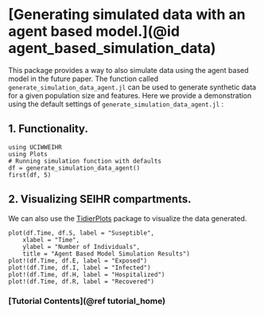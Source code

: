 # [Generating simulated data with an agent based model.](@id agent_based_simulation_data)

This package provides a way to also simulate data using the agent based model in the future paper.  The function called `generate_simulation_data_agent.jl` can be used to generate synthetic data for a given population size and features.  Here we provide a demonstration using the default settings of `generate_simulation_data_agent.jl` :


## 1. Functionality.

``` @example tutorial
using UCIWWEIHR
using Plots
# Running simulation function with defaults
df = generate_simulation_data_agent()
first(df, 5)
```

## 2. Visualizing SEIHR compartments.

We can also use the [TidierPlots](https://tidierorg.github.io/TidierPlots.jl/stable/) package to visualize the data generated.

```@example tutorial
plot(df.Time, df.S, label = "Suseptible", 
    xlabel = "Time", 
    ylabel = "Number of Individuals", 
    title = "Agent Based Model Simulation Results")
plot!(df.Time, df.E, label = "Exposed")
plot!(df.Time, df.I, label = "Infected")
plot!(df.Time, df.H, label = "Hospitalized")
plot!(df.Time, df.R, label = "Recovered")
```


### [Tutorial Contents](@ref tutorial_home)